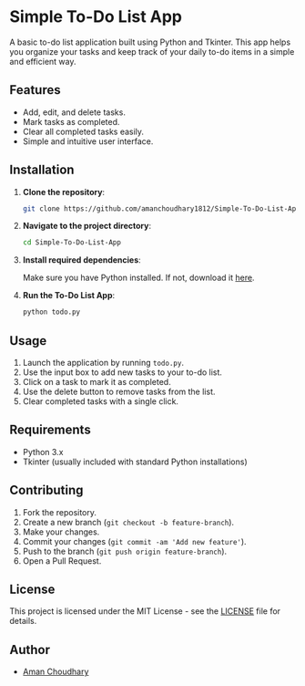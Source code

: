 # Simple To-Do List App

A basic to-do list application built using Python and Tkinter. This app helps you organize your tasks and keep track of your daily to-do items in a simple and efficient way.

## Features

- Add, edit, and delete tasks.
- Mark tasks as completed.
- Clear all completed tasks easily.
- Simple and intuitive user interface.

## Installation

1. **Clone the repository**:

   ```bash
   git clone https://github.com/amanchoudhary1812/Simple-To-Do-List-App.git
   ```

2. **Navigate to the project directory**:

   ```bash
   cd Simple-To-Do-List-App
   ```

3. **Install required dependencies**:

   Make sure you have Python installed. If not, download it [here](https://www.python.org/downloads/).

4. **Run the To-Do List App**:

   ```bash
   python todo.py
   ```

## Usage

1. Launch the application by running `todo.py`.
2. Use the input box to add new tasks to your to-do list.
3. Click on a task to mark it as completed.
4. Use the delete button to remove tasks from the list.
5. Clear completed tasks with a single click.

## Requirements

- Python 3.x
- Tkinter (usually included with standard Python installations)

## Contributing

1. Fork the repository.
2. Create a new branch (`git checkout -b feature-branch`).
3. Make your changes.
4. Commit your changes (`git commit -am 'Add new feature'`).
5. Push to the branch (`git push origin feature-branch`).
6. Open a Pull Request.

## License

This project is licensed under the MIT License - see the [LICENSE](LICENSE) file for details.

## Author

- [Aman Choudhary](https://github.com/amanchoudhary1812)
